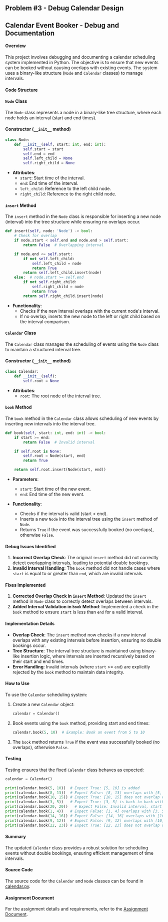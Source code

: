 ## Problem #3 - Debug Calendar Design

## Calendar Event Booker - Debug and Documentation

#### Overview

This project involves debugging and documenting a calendar scheduling system implemented in Python. The objective is to ensure that new events can be booked without causing overlaps with existing events. The system uses a binary-like structure (`Node` and `Calendar` classes) to manage intervals.

#### Code Structure

#### `Node` Class

The `Node` class represents a node in a binary-like tree structure, where each node holds an interval (start and end times).

#### Constructor (`__init__` method)

```python
class Node:
    def __init__(self, start: int, end: int):
        self.start = start
        self.end = end
        self.left_child = None
        self.right_child = None
```

- **Attributes**:
  - `start`: Start time of the interval.
  - `end`: End time of the interval.
  - `left_child`: Reference to the left child node.
  - `right_child`: Reference to the right child node.

#### `insert` Method

The `insert` method in the `Node` class is responsible for inserting a new node (interval) into the tree structure while ensuring no overlaps occur.

```python
def insert(self, node: 'Node') -> bool:
    # Check for overlap
    if node.start < self.end and node.end > self.start:
        return False  # Overlapping interval

    if node.end <= self.start:
        if not self.left_child:
            self.left_child = node
            return True
        return self.left_child.insert(node)
    else:  # node.start >= self.end
        if not self.right_child:
            self.right_child = node
            return True
        return self.right_child.insert(node)
```

- **Functionality**:
  - Checks if the new interval overlaps with the current node's interval.
  - If no overlap, inserts the new node to the left or right child based on the interval comparison.

#### `Calendar` Class

The `Calendar` class manages the scheduling of events using the `Node` class to maintain a structured interval tree.

#### Constructor (`__init__` method)

```python
class Calendar:
    def __init__(self):
        self.root = None
```

- **Attributes**:
  - `root`: The root node of the interval tree.

#### `book` Method

The `book` method in the `Calendar` class allows scheduling of new events by inserting new intervals into the interval tree.

```python
def book(self, start: int, end: int) -> bool:
    if start >= end:
        return False  # Invalid interval

    if self.root is None:
        self.root = Node(start, end)
        return True

    return self.root.insert(Node(start, end))
```

- **Parameters**:
  - `start`: Start time of the new event.
  - `end`: End time of the new event.
    
- **Functionality**:
  - Checks if the interval is valid (start < end).
  - Inserts a new `Node` into the interval tree using the `insert` method of `Node`.
  - Returns `True` if the event was successfully booked (no overlaps), otherwise `False`.

#### Debug Issues Identified

1. **Incorrect Overlap Check**: The original `insert` method did not correctly detect overlapping intervals, leading to potential double bookings.
2. **Invalid Interval Handling**: The `book` method did not handle cases where `start` is equal to or greater than `end`, which are invalid intervals.

#### Fixes Implemented

1. **Corrected Overlap Check in `insert` Method**: Updated the `insert` method in `Node` class to correctly detect overlaps between intervals.
2. **Added Interval Validation in `book` Method**: Implemented a check in the `book` method to ensure `start` is less than `end` for a valid interval.

#### Implementation Details

- **Overlap Check**: The `insert` method now checks if a new interval overlaps with any existing intervals before insertion, ensuring no double bookings occur.
- **Tree Structure**: The interval tree structure is maintained using binary-like insertion logic, where intervals are inserted recursively based on their start and end times.
- **Error Handling**: Invalid intervals (where `start` >= `end`) are explicitly rejected by the `book` method to maintain data integrity.

#### How to Use

To use the `Calendar` scheduling system:

1. Create a new `Calendar` object:
   ```python
   calendar = Calendar()
   ```

2. Book events using the `book` method, providing start and end times:
   ```python
   calendar.book(5, 10)  # Example: Book an event from 5 to 10
   ```

3. The `book` method returns `True` if the event was successfully booked (no overlaps), otherwise `False`.

#### Testing

Testing ensures that the fixed `Calendar` class behaves as expected:

```python
calendar = Calendar()

print(calendar.book(5, 10))  # Expect True: [5, 10] is added
print(calendar.book(8, 13))  # Expect False: [8, 13] overlaps with [5, 10]
print(calendar.book(10, 15)) # Expect True: [10, 15] does not overlap with any event
print(calendar.book(3, 5))   # Expect True: [3, 5] is back-to-back with [5, 10]
print(calendar.book(20, 20))   # Expect False: Invalid interval, start equals end
print(calendar.book(1, 4))   # Expect False: [1, 4] overlaps with [3, 5]
print(calendar.book(14, 16)) # Expect False: [14, 16] overlaps with [10, 15]
print(calendar.book(9, 12))  # Expect False: [9, 12] overlaps with [10, 15]
print(calendar.book(22, 23)) # Expect True: [22, 23] does not overlap with any event

```

#### Summary

The updated `Calendar` class provides a robust solution for scheduling events without double bookings, ensuring efficient management of time intervals.

#### Source Code

The source code for the `Calendar` and `Node` classes can be found in [calendar.py](https://github.com/jjayaprakash-tech/infosoft-interview-assignment/blob/main/source-code/calender.py).

#### Assignment Document

For the assignment details and requirements, refer to the [Assignment Document](https://github.com/jjayaprakash-tech/infosoft-interview-assignment/blob/main/assignment-documents).
